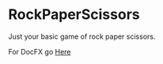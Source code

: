 # RockPaperScissors

Just your basic game of rock paper scissors.

For DocFX go [Here](http://lauri.kk4.fi/rps/api/RockPaperScissors.html)
